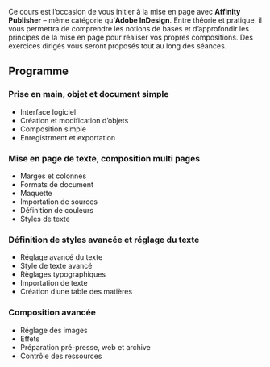 Ce cours est l’occasion de vous initier à la mise en page avec **Affinity Publisher** – même catégorie qu’**Adobe InDesign**. Entre théorie et pratique, il vous permettra de comprendre les notions de bases et d’approfondir les principes de la mise en page pour réaliser vos propres compositions. Des exercices dirigés vous seront proposés tout au long des séances.

## Programme
### Prise en main, objet et document simple
- Interface logiciel
- Création et modification d’objets
- Composition simple
- Enregistrment et exportation

### Mise en page de texte, composition multi pages
- Marges et colonnes
- Formats de document
- Maquette
- Importation de sources
- Définition de couleurs
- Styles de texte

### Définition de styles avancée et réglage du texte
- Réglage avancé du texte
- Style de texte avancé
- Règlages typographiques
- Importation de texte
- Création d’une table des matières

### Composition avancée
- Réglage des images
- Effets
- Préparation pré-presse, web et archive
- Contrôle des ressources

